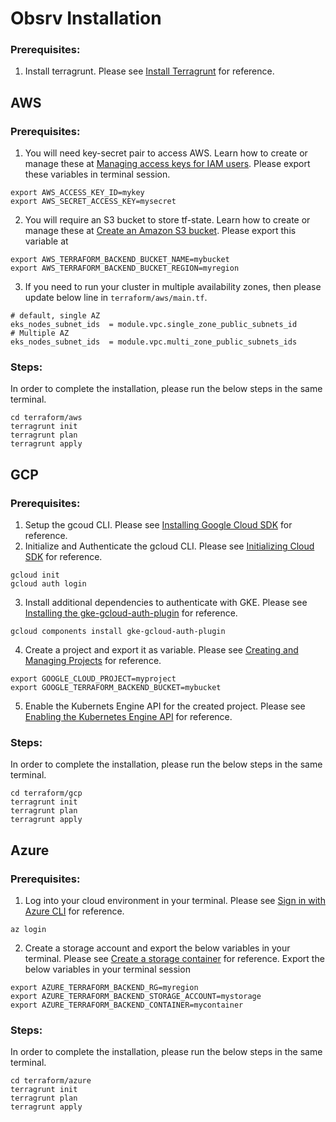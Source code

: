 # Obsrv Installation

### Prerequisites:
1. Install terragrunt. Please see [Install Terragrunt](https://terragrunt.gruntwork.io/docs/getting-started/install/) for reference.

## AWS
### Prerequisites:
1. You will need key-secret pair to access AWS. Learn how to create or manage these at [Managing access keys for IAM users](https://docs.aws.amazon.com/IAM/latest/UserGuide/id_credentials_access-keys.html). Please export these variables in terminal session.
```
export AWS_ACCESS_KEY_ID=mykey
export AWS_SECRET_ACCESS_KEY=mysecret
```
2. You will require an S3 bucket to store tf-state. Learn how to create or manage these at [Create an Amazon S3 bucket](https://docs.aws.amazon.com/transfer/latest/userguide/requirements-S3.html). Please export this variable at
```
export AWS_TERRAFORM_BACKEND_BUCKET_NAME=mybucket
export AWS_TERRAFORM_BACKEND_BUCKET_REGION=myregion
```
3. If you need to run your cluster in multiple availability zones, then please update below line in `terraform/aws/main.tf`.
```
# default, single AZ
eks_nodes_subnet_ids  = module.vpc.single_zone_public_subnets_id
# Multiple AZ
eks_nodes_subnet_ids  = module.vpc.multi_zone_public_subnets_ids
```
### Steps:
In order to complete the installation, please run the below steps in the same terminal.
```
cd terraform/aws
terragrunt init
terragrunt plan
terragrunt apply
```
## GCP
### Prerequisites:
1. Setup the gcoud CLI. Please see [Installing Google Cloud SDK](https://cloud.google.com/sdk/docs/install) for reference.
2. Initialize and Authenticate the gcloud CLI. Please see [Initializing Cloud SDK](https://cloud.google.com/sdk/docs/initializing) for reference.

```
gcloud init
gcloud auth login
```

3. Install additional dependencies to authenticate with GKE. Please see [Installing the gke-gcloud-auth-plugin](https://cloud.google.com/kubernetes-engine/docs/how-to/cluster-access-for-kubectl) for reference.

```
gcloud components install gke-gcloud-auth-plugin
```

4. Create a project and export it as variable. Please see [Creating and Managing Projects](https://cloud.google.com/resource-manager/docs/creating-managing-projects) for reference.

```
export GOOGLE_CLOUD_PROJECT=myproject
export GOOGLE_TERRAFORM_BACKEND_BUCKET=mybucket
```

5. Enable the Kubernets Engine API for the created project. Please see [Enabling the Kubernetes Engine API](https://cloud.google.com/kubernetes-engine/docs/how-to/creating-a-zonal-cluster#enable-api) for reference.

### Steps:
In order to complete the installation, please run the below steps in the same terminal.
```
cd terraform/gcp
terragrunt init
terragrunt plan
terragrunt apply
```

## Azure
### Prerequisites:
1. Log into your cloud environment in your terminal. Please see [Sign in with Azure CLI](https://learn.microsoft.com/en-us/cli/azure/authenticate-azure-cli) for reference.
```
az login
```
2. Create a storage account and export the below variables in your terminal. Please see [Create a storage container](https://learn.microsoft.com/en-us/azure/storage/common/storage-account-create?toc=/azure/storage/blobs/toc.json) for reference. Export the below variables in your terminal session
```
export AZURE_TERRAFORM_BACKEND_RG=myregion
export AZURE_TERRAFORM_BACKEND_STORAGE_ACCOUNT=mystorage
export AZURE_TERRAFORM_BACKEND_CONTAINER=mycontainer
```
### Steps:
In order to complete the installation, please run the below steps in the same terminal.
```
cd terraform/azure
terragrunt init
terragrunt plan
terragrunt apply
```
